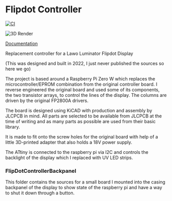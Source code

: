 # Flipdot Controller

[![CI](https://github.com/Qeteshpony/Flipdot-Controller/actions/workflows/ci.yml/badge.svg)](https://github.com/Qeteshpony/Flipdot-Controller/actions/workflows/ci.yml)


![3D Render](https://qeteshpony.github.io/Flipdot-Controller/3D/Flipdot%20Controller-3D_top.png)

[Documentation](https://qeteshpony.github.io/Flipdot-Controller)


Replacement controller for a Lawo Luminator Flipdot Display

(This was designed and built in 2022, I just never published the sources so here we go)

The project is based around a Raspberry Pi Zero W which replaces the microcontroller/EPROM combination from the original controller board. I reverse engineered the original board and used some of its components, the two transistor arrays, to control the lines of the display. The columns are driven by the original FP2800A drivers. 

The board is designed using KiCAD with production and assembly by JLCPCB in mind. All parts are selected to be available from JLCPCB at the time of writing and as many parts as possible are used from their basic library.

It is made to fit onto the screw holes for the original board with help of a little 3D-printed adapter that also holds a 18V power supply. 

The ATtiny is connected to the raspberry pi via I2C and controls the backlight of the display which I replaced with UV LED strips. 

### FlipDotControllerBackpanel
This folder contains the sources for a small board I mounted into the casing backpanel of the display to show state of the raspberry pi and have a way to shut it down through a button. 
